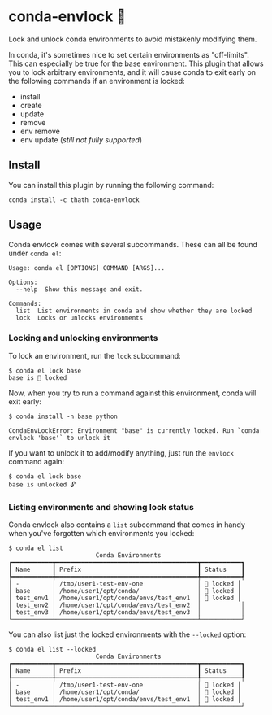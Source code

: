 # conda-envlock 🔐

Lock and unlock conda environments to avoid mistakenly modifying them.

In conda, it's sometimes nice to set certain environments as "off-limits". This can especially
be true for the base environment. This plugin that allows you to lock arbitrary environments,
and it will cause conda to exit early on the following commands if an environment is locked:

- install
- create
- update
- remove
- env remove
- env update (*still not fully supported*)

## Install

You can install this plugin by running the following command:

```
conda install -c thath conda-envlock
```

## Usage

Conda envlock comes with several subcommands. These can all be found under `conda el`:

```
Usage: conda el [OPTIONS] COMMAND [ARGS]...

Options:
  --help  Show this message and exit.

Commands:
  list  List environments in conda and show whether they are locked
  lock  Locks or unlocks environments
```

### Locking and unlocking environments

To lock an environment, run the `lock` subcommand:

```commandline
$ conda el lock base
base is 🔐 locked
```

Now, when you try to run a command against this environment, conda will exit early:

```commandline
$ conda install -n base python

CondaEnvLockError: Environment "base" is currently locked. Run `conda envlock 'base'` to unlock it
```

If you want to unlock it to add/modify anything, just run the `envlock` command again:

```commandline
$ conda el lock base
base is unlocked 🔓
```

### Listing environments and showing lock status

Conda envlock also contains a `list` subcommand that comes in handy when you've forgotten which environments you locked:

```commandline
$ conda el list
                        Conda Environments
┏━━━━━━━━━━━┳━━━━━━━━━━━━━━━━━━━━━━━━━━━━━━━━━━━━━━━┳━━━━━━━━━━━┓
┃ Name      ┃ Prefix                                ┃ Status    ┃
┡━━━━━━━━━━━╇━━━━━━━━━━━━━━━━━━━━━━━━━━━━━━━━━━━━━━━╇━━━━━━━━━━━┩
│ -         │ /tmp/user1-test-env-one               │ 🔐 locked │
│ base      │ /home/user1/opt/conda/                │ 🔐 locked │
│ test_env1 │ /home/user1/opt/conda/envs/test_env1  │ 🔐 locked │
│ test_env2 │ /home/user1/opt/conda/envs/test_env2  │           │
│ test_env3 │ /home/user1/opt/conda/envs/test_env3  │           │
└───────────┴───────────────────────────────────────┴───────────┘
```

You can also list just the locked environments with the `--locked` option:

```commandline
$ conda el list --locked
                        Conda Environments
┏━━━━━━━━━━━┳━━━━━━━━━━━━━━━━━━━━━━━━━━━━━━━━━━━━━━━┳━━━━━━━━━━━┓
┃ Name      ┃ Prefix                                ┃ Status    ┃
┡━━━━━━━━━━━╇━━━━━━━━━━━━━━━━━━━━━━━━━━━━━━━━━━━━━━━╇━━━━━━━━━━━┩
│ -         │ /tmp/user1-test-env-one               │ 🔐 locked │
│ base      │ /home/user1/opt/conda/                │ 🔐 locked │
│ test_env1 │ /home/user1/opt/conda/envs/test_env1  │ 🔐 locked │
└───────────┴───────────────────────────────────────┴───────────┘
```
